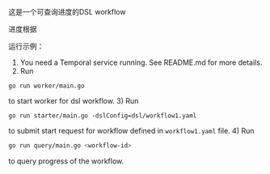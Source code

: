 这是一个可查询进度的DSL workflow

进度根据

运行示例：
1) You need a Temporal service running. See README.md for more details.
2) Run
```
go run worker/main.go
```
to start worker for dsl workflow.
3) Run
```
go run starter/main.go -dslConfig=dsl/workflow1.yaml
```
to submit start request for workflow defined in `workflow1.yaml` file.
4) Run
```bash
go run query/main.go <workflow-id>
```
to query progress of the workflow. 